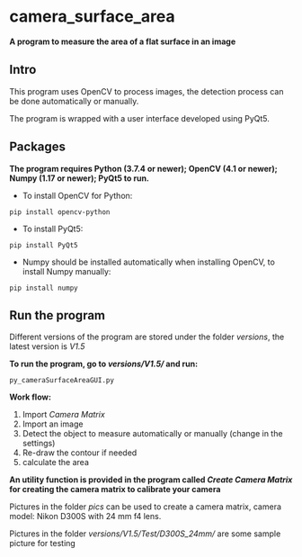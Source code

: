 # camera_surface_area

**A program to measure the area of a flat surface in an image**

## Intro

This program uses OpenCV to process images, the detection process can be done automatically or manually.

The program is wrapped with a user interface developed using PyQt5.

## Packages

**The program requires Python (3.7.4 or newer); OpenCV (4.1 or newer); Numpy (1.17 or newer); PyQt5 to run.**

- To install OpenCV for Python:
```
pip install opencv-python
```

- To install PyQt5:
```
pip install PyQt5
```

- Numpy should be installed automatically when installing OpenCV, to install Numpy manually:
```
pip install numpy
```

## Run the program

Different versions of the program are stored under the folder _versions_, the latest version is  _V1.5_

**To run the program, go to _versions/V1.5/_ and run:**
```
py_cameraSurfaceAreaGUI.py
```

**Work flow:**
1. Import _Camera Matrix_
2. Import an image
3. Detect the object to measure automatically or manually (change in the settings)
4. Re-draw the contour if needed
5. calculate the area

**An utility function is provided in the program called _Create Camera Matrix_ for creating the camera matrix to calibrate your camera**

Pictures in the folder _pics_ can be used to create a camera matrix, camera model: Nikon D300S with 24 mm f4 lens.

Pictures in the folder _versions/V1.5/Test/D300S_24mm/_ are some sample picture for testing

